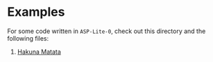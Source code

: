 # Examples

For some code written in `ASP-Lite-0`, check out this directory and the following files:

  1. [Hakuna Matata](hm)

[hm]: https://github.com/lorenzleutgeb/ils/blob/asp-lite/Projects/wumpus/src/wumpus/agent/agent.md
